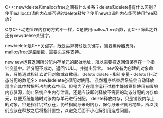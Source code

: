 C++: new/delete和malloc/free之间有什么关系？delete和delete[]有什么区别？使用malloc申请的内存能否通过delete释放？使用new申请的内存能否使用free释放?

C与C++动态管理内存的方式不一样，C是使用malloc/free函数，而C++除此之外还有new/delete关键字。

new/delete是C++关键字，既是运算符也是关键字，需要编译器支持。malloc/free是库函数，需要头文件支持。

new
new运算返回所分配内存单元的起始地址，所以需要把返回值保存在一个指针变量中。若分配不成功，返回NULL，并抛出异常。
new没有为创建的对象命名，只能通过指针去访问对象或者数组。
delete
delete <指针变量>
delete []<动态分配的数组名>
new和delete必须配对使用。
虽然程序结束后系统会自动释放程序和其中数据所占的内存空间，但是为了在程序运行过程中能够重复使用有限的内存资源，防止系统产生内存泄漏，还是应该即时释放不需要的动态分配的内存单元，以便系统能随时对该内存单元进行分配。
delete释放内存，只是销毁内存上的对象，但是指针仍然存在，仍然指向原来的内存，保存原来空间的地址。所以我们应该在释放之后将指针置空，以避免后面不小心解引用造成问题。
